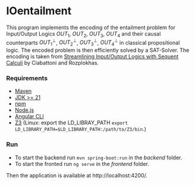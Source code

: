 # IOentailment

This program implements the encoding of the entailment problem for Input/Output Logics $OUT_1$, $OUT_2$, $OUT_3$, $OUT_4$ and their causal counterparts $OUT_1^{\perp}$, $OUT_2^{\perp}$, $OUT_3^{\perp}$, $OUT_4^{\perp}$ in classical propositional logic. The encoded problem is then efficiently solved by a SAT-Solver. The encoding is taken from [Streamlining Input/Output Logics with Sequent Calculi](https://proceedings.kr.org/2023/15/kr2023-0015-ciabattoni-et-al.pdf) by Ciabattoni and Rozplokhas.


### Requirements
- [Maven](https://maven.apache.org/)
- [JDK >= 21](https://openjdk.org/)
- [npm](https://www.npmjs.com/)
- [Node.js](https://nodejs.org/en)
- [Angular CLI](https://angular.io/)
- [Z3](https://github.com/Z3Prover/z3/)
  (Linux: export the LD_LIBRAY_PATH `export LD_LIBRARY_PATH=$LD_LIBRARY_PATH:/path/to/Z3/bin`.)


### Run
- To start the backend run `mvn spring-boot:run` in the _backend_ folder.
- To start the fronted run `ng serve` in the _frontend_ folder.

Then the application is available at http://localhost:4200/.
